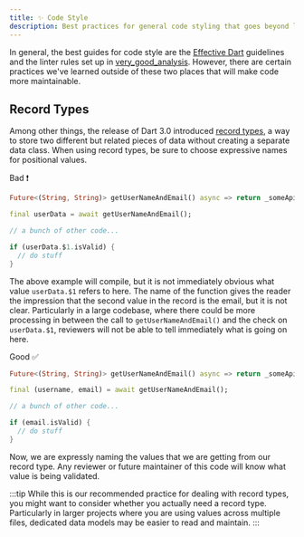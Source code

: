```yaml
---
title: ✨ Code Style
description: Best practices for general code styling that goes beyond linter rules.
---
```


In general, the best guides for code style are the [Effective Dart](https://dart.dev/effective-dart) guidelines and the linter rules set up in [very_good_analysis](https://pub.dev/packages/very_good_analysis). However, there are certain practices we've learned outside of these two places that will make code more maintainable.

## Record Types

Among other things, the release of Dart 3.0 introduced [record types](https://dart.dev/language/records), a way to store two different but related pieces of data without creating a separate data class. When using record types, be sure to choose expressive names for positional values.

Bad ❗️

```dart
Future<(String, String)> getUserNameAndEmail() async => return _someApiFetchMethod();

final userData = await getUserNameAndEmail();

// a bunch of other code...

if (userData.$1.isValid) {
  // do stuff
}
```

The above example will compile, but it is not immediately obvious what value `userData.$1` refers to here. The name of the function gives the reader the impression that the second value in the record is the email, but it is not clear. Particularly in a large codebase, where there could be more processing in between the call to `getUserNameAndEmail()` and the check on `userData.$1`, reviewers will not be able to tell immediately what is going on here.

Good ✅

```dart
Future<(String, String)> getUserNameAndEmail() async => return _someApiFetchMethod();

final (username, email) = await getUserNameAndEmail();

// a bunch of other code...

if (email.isValid) {
  // do stuff
}
```

Now, we are expressly naming the values that we are getting from our record type. Any reviewer or future maintainer of this code will know what value is being validated.

:::tip
While this is our recommended practice for dealing with record types, you might want to consider whether you actually need a record type. Particularly in larger projects where you are using values across multiple files, dedicated data models may be easier to read and maintain.
:::
